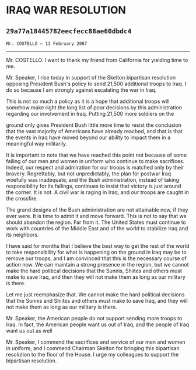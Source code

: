 # IRAQ WAR RESOLUTION
## `29a77a18445782eecfecc88ae60dbdc4`
`Mr. COSTELLO — 13 February 2007`

---


Mr. COSTELLO. I want to thank my friend from California for yielding 
time to me.

Mr. Speaker, I rise today in support of the Skelton bipartisan 
resolution opposing President Bush's policy to send 21,500 additional 
troops to Iraq. I do so because I am strongly against escalating the 
war in Iraq.

This is not so much a policy as it is a hope that additional troops 
will somehow make right the long list of poor decisions by this 
administration regarding our involvement in Iraq. Putting 21,500 more 
soldiers on the


ground only gives President Bush little more time to resist the 
conclusion that the vast majority of Americans have already reached, 
and that is that the events in Iraq have moved beyond our ability to 
impact them in a meaningful way militarily.

It is important to note that we have reached this point not because 
of some failing of our men and women in uniform who continue to make 
sacrifices. Indeed, our respect and admiration for our troops is 
matched only by their bravery. Regrettably, but not unpredictably, the 
plan for postwar Iraq woefully was inadequate, and the Bush 
administration, instead of taking responsibility for its failings, 
continues to insist that victory is just around the corner. It is not. 
A civil war is raging in Iraq, and our troops are caught in the 
crossfire.

The grand designs of the Bush administration are not attainable now, 
if they ever were. It is time to admit it and move forward. This is not 
to say that we should abandon the region. Far from it. The United 
States must continue to work with countries of the Middle East and of 
the world to stabilize Iraq and its neighbors.

I have said for months that I believe the best way to get the rest of 
the world to take responsibility for what is happening on the ground in 
Iraq may be to remove our troops, and I am convinced that this is the 
necessary course of action now. We can maintain a strong presence in 
the region, but we cannot make the hard political decisions that the 
Sunnis, Shiites and others must make to save Iraq, and then they will 
not make them as long as our military is there.

Let me just reemphasize that. We cannot make the hard political 
decisions that the Sunnis and Shiites and others must make to save 
Iraq, and they will not make them as long as our military is there.

Mr. Speaker, the American people do not support sending more troops 
to Iraq. In fact, the American people want us out of Iraq, and the 
people of Iraq want us out as well

Mr. Speaker, I commend the sacrifices and service of our men and 
women in uniform, and I commend Chairman Skelton for bringing this 
bipartisan resolution to the floor of the House. I urge my colleagues 
to support the bipartisan resolution.